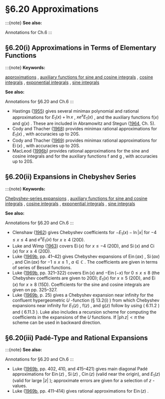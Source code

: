 # §6.20 Approximations

:::{note}
**See also:**

Annotations for Ch.6
:::


## §6.20(i) Approximations in Terms of Elementary Functions

:::{note}
**Keywords:**

[approximations](http://dlmf.nist.gov/search/search?q=approximations) , [auxiliary functions for sine and cosine integrals](http://dlmf.nist.gov/search/search?q=auxiliary%20functions%20for%20sine%20and%20cosine%20integrals) , [cosine integrals](http://dlmf.nist.gov/search/search?q=cosine%20integrals) , [exponential integrals](http://dlmf.nist.gov/search/search?q=exponential%20integrals) , [sine integrals](http://dlmf.nist.gov/search/search?q=sine%20integrals)

**See also:**

Annotations for §6.20 and Ch.6
:::

* Hastings ([1955](./bib/H.html#bib1056 "Approximations for Digital Computers")) gives several minimax polynomial and rational approximations for $E_{1}\left(x\right)+\ln x$ , $xe^{x}E_{1}\left(x\right)$ , and the auxiliary functions $\mathrm{f}\left(x\right)$ and $\mathrm{g}\left(x\right)$ . These are included in Abramowitz and Stegun ([1964](./bib/index.html#bib24 "Handbook of Mathematical Functions with Formulas, Graphs, and Mathematical Tables"), Ch. 5).
* Cody and Thacher ([1968](./bib/C.html#bib553 "Rational Chebyshev approximations for the exponential integral ⁢ E 1 ( x )")) provides minimax rational approximations for $E_{1}\left(x\right)$ , with accuracies up to 20S.
* Cody and Thacher ([1969](./bib/C.html#bib554 "Chebyshev approximations for the exponential integral ⁢ Ei ( x )")) provides minimax rational approximations for $\operatorname{Ei}\left(x\right)$ , with accuracies up to 20S.
* MacLeod ([1996b](./bib/M.html#bib1525 "Rational approximations, software and test methods for sine and cosine integrals")) provides rational approximations for the sine and cosine integrals and for the auxiliary functions $\mathrm{f}$ and $\mathrm{g}$ , with accuracies up to 20S.


## §6.20(ii) Expansions in Chebyshev Series

:::{note}
**Keywords:**

[Chebyshev-series expansions](http://dlmf.nist.gov/search/search?q=Chebyshev-series%20expansions) , [auxiliary functions for sine and cosine integrals](http://dlmf.nist.gov/search/search?q=auxiliary%20functions%20for%20sine%20and%20cosine%20integrals) , [cosine integrals](http://dlmf.nist.gov/search/search?q=cosine%20integrals) , [exponential integrals](http://dlmf.nist.gov/search/search?q=exponential%20integrals) , [sine integrals](http://dlmf.nist.gov/search/search?q=sine%20integrals)

**See also:**

Annotations for §6.20 and Ch.6
:::

* Clenshaw ([1962](./bib/C.html#bib525 "Chebyshev Series for Mathematical Functions")) gives Chebyshev coefficients for $-E_{1}\left(x\right)-\ln|x|$ for $-4\leq x\leq 4$ and $e^{x}E_{1}\left(x\right)$ for $x\geq 4$ (20D).
* Luke and Wimp ([1963](./bib/L.html#bib1493 "Jacobi polynomial expansions of a generalized hypergeometric function over a semi-infinite ray")) covers $\operatorname{Ei}\left(x\right)$ for $x\leq-4$ (20D), and $\operatorname{Si}\left(x\right)$ and $\operatorname{Ci}\left(x\right)$ for $x\geq 4$ (20D).
* Luke ([1969b](./bib/L.html#bib1496 "The Special Functions and their Approximations. Vol. 2"), pp. 41–42) gives Chebyshev expansions of $\operatorname{Ein}\left(ax\right)$ , $\operatorname{Si}\left(ax\right)$ , and $\operatorname{Cin}\left(ax\right)$ for $-1\leq x\leq 1$ , $a\in\mathbb{C}$ . The coefficients are given in terms of series of Bessel functions.
* Luke ([1969b](./bib/L.html#bib1496 "The Special Functions and their Approximations. Vol. 2"), pp. 321–322) covers $\operatorname{Ein}\left(x\right)$ and $-\operatorname{Ein}\left(-x\right)$ for $0\leq x\leq 8$ (the Chebyshev coefficients are given to 20D); $E_{1}\left(x\right)$ for $x\geq 5$ (20D), and $\operatorname{Ei}\left(x\right)$ for $x\geq 8$ (15D). Coefficients for the sine and cosine integrals are given on pp. 325–327.
* Luke ([1969b](./bib/L.html#bib1496 "The Special Functions and their Approximations. Vol. 2"), p. 25) gives a Chebyshev expansion near infinity for the confluent hypergeometric $U$ -function (§ 13.2(i) ) from which Chebyshev expansions near infinity for $E_{1}\left(z\right)$ , $\mathrm{f}\left(z\right)$ , and $\mathrm{g}\left(z\right)$ follow by using ( 6.11.2 ) and ( 6.11.3 ). Luke also includes a recursion scheme for computing the coefficients in the expansions of the $U$ functions. If $|\operatorname{ph}z|<\pi$ the scheme can be used in backward direction.


## §6.20(iii) Padé-Type and Rational Expansions

:::{note}
**See also:**

Annotations for §6.20 and Ch.6
:::

* Luke ([1969b](./bib/L.html#bib1496 "The Special Functions and their Approximations. Vol. 2"), pp. 402, 410, and 415–421) gives main diagonal Padé approximations for $\operatorname{Ein}\left(z\right)$ , $\operatorname{Si}\left(z\right)$ , $\operatorname{Cin}\left(z\right)$ (valid near the origin), and $E_{1}\left(z\right)$ (valid for large $|z|$ ); approximate errors are given for a selection of $z$ -values.
* Luke ([1969b](./bib/L.html#bib1496 "The Special Functions and their Approximations. Vol. 2"), pp. 411–414) gives rational approximations for $\operatorname{Ein}\left(z\right)$ .
